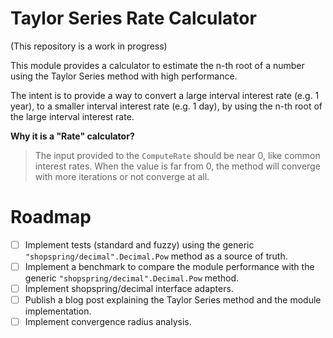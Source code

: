 # Taylor Series Rate Calculator

(This repository is a work in progress)

This module provides a calculator to estimate the n-th root of a number using the Taylor Series method with high performance.

The intent is to provide a way to convert a large interval interest rate (e.g. 1 year), to a smaller interval interest rate (e.g. 1 day), by using the n-th root of the large interval interest rate.

**Why it is a "Rate" calculator?**
> The input provided to the `ComputeRate` should be near 0, like common interest rates. When the value is far from 0, the method will converge with more iterations or not converge at all.

# Roadmap
- [ ] Implement tests (standard and fuzzy) using the generic `"shopspring/decimal".Decimal.Pow` method as a source of truth.
- [ ] Implement a benchmark to compare the module performance with the generic `"shopspring/decimal".Decimal.Pow` method.
- [ ] Implement shopspring/decimal interface adapters.
- [ ] Publish a blog post explaining the Taylor Series method and the module implementation.
- [ ] Implement convergence radius analysis. 